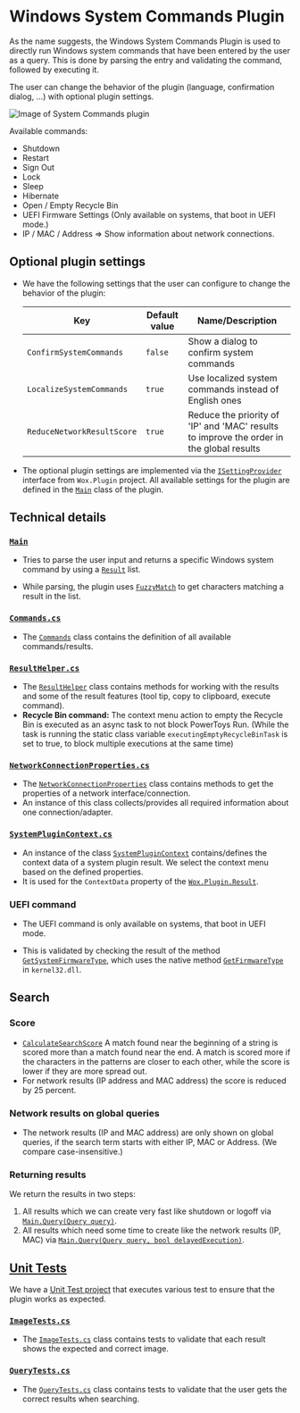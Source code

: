 # Windows System Commands Plugin

As the name suggests, the Windows System Commands Plugin is used to directly run Windows system commands that have been entered by the user as a query. This is done by parsing the entry and validating the command, followed by executing it.

The user can change the behavior of the plugin (language, confirmation dialog, ...) with optional plugin settings.

![Image of System Commands plugin](/doc/images/launcher/plugins/sys.gif)

Available commands:
* Shutdown
* Restart
* Sign Out
* Lock
* Sleep
* Hibernate
* Open / Empty Recycle Bin
* UEFI Firmware Settings (Only available on systems, that boot in UEFI mode.)
* IP / MAC / Address => Show information about network connections.

## Optional plugin settings

* We have the following settings that the user can configure to change the behavior of the plugin:

	| Key | Default value | Name/Description |
	|--------------|-----------|------------|
	| `ConfirmSystemCommands` | `false` | Show a dialog to confirm system commands |
	| `LocalizeSystemCommands` | `true` | Use localized system commands instead of English ones |
	| `ReduceNetworkResultScore` | `true` | Reduce the priority of 'IP' and 'MAC' results to improve the order in the global results |

* The optional plugin settings are implemented via the [`ISettingProvider`](/src/modules/launcher/Wox.Plugin/ISettingProvider.cs) interface from `Wox.Plugin` project. All available settings for the plugin are defined in the [`Main`](/src/modules/launcher/Plugins/Microsoft.PowerToys.Run.Plugin.System/Main.cs) class of the plugin.

## Technical details

### [`Main`](/src/modules/launcher/Plugins/Microsoft.PowerToys.Run.Plugin.System/Main.cs)

* Tries to parse the user input and returns a specific Windows system command by using a [`Result`](/src/modules/launcher/Wox.Plugin/Result.cs) list.

* While parsing, the plugin uses [`FuzzyMatch`](/src/modules/launcher/Wox.Infrastructure/StringMatcher.cs) to get characters matching a result in the list.

### [`Commands.cs`](/src/modules/launcher/Plugins/Microsoft.PowerToys.Run.Plugin.System/Components/Commands.cs)
- The [`Commands`](/src/modules/launcher/Plugins/Microsoft.PowerToys.Run.Plugin.System/Components/Commands.cs) class contains the definition of all available commands/results.

### [`ResultHelper.cs`](/src/modules/launcher/Plugins/Microsoft.PowerToys.Run.Plugin.System/Components/ResultHelper.cs)
- The [`ResultHelper`](/src/modules/launcher/Plugins/Microsoft.PowerToys.Run.Plugin.System/Components/ResultHelper.cs) class contains methods for working with the results and some of the result features (tool tip, copy to clipboard, execute command).
- **Recycle Bin command:** The context menu action to empty the Recycle Bin is executed as an async task to not block PowerToys Run. (While the task is running the static class variable `executingEmptyRecycleBinTask` is set to true, to block multiple executions at the same time)

### [`NetworkConnectionProperties.cs`](/src/modules/launcher/Plugins/Microsoft.PowerToys.Run.Plugin.System/Components/NetworkConnectionProperties.cs)
- The [`NetworkConnectionProperties`](/src/modules/launcher/Plugins/Microsoft.PowerToys.Run.Plugin.System/Components/NetworkConnectionProperties.cs) class contains methods to get the properties of a network interface/connection.
- An instance of this class collects/provides all required information about one connection/adapter.

### [`SystemPluginContext.cs`](/src/modules/launcher/Plugins/Microsoft.PowerToys.Run.Plugin.System/Components/SystemPluginContext.cs)
- An instance of the class [`SystemPluginContext`](/src/modules/launcher/Plugins/Microsoft.PowerToys.Run.Plugin.System/Components/SystemPluginContext.cs) contains/defines the context data of a system plugin result. We select the context menu based on the defined properties.
- It is used for the `ContextData` property of the [`Wox.Plugin.Result`](/src/modules/launcher/Wox.Plugin/Result.cs).


### UEFI command

* The UEFI command is only available on systems, that boot in UEFI mode.

* This is validated by checking the result of the method [`GetSystemFirmwareType`](/src/modules/launcher/Wox.Plugin/Common/Win32/Win32Helpers.cs), which uses the native method [`GetFirmwareType`](/src/modules/launcher/Wox.Plugin/Common/Win32/NativeMethods.cs) in `kernel32.dll`.

## Search

### Score

* [`CalculateSearchScore`](/src/modules/launcher/Wox.Infrastructure/StringMatcher.cs) A match found near the beginning of a string is scored more than a match found near the end. A match is scored more if the characters in the patterns are closer to each other, while the score is lower if they are more spread out.
* For network results (IP address and MAC address) the score is reduced by 25 percent.

### Network results on global queries
- The network results (IP and MAC address) are only shown on global queries, if the search term starts with either IP, MAC or Address. (We compare case-insensitive.)

### Returning results
We return the results in two steps:
1. All results which we can create very fast like shutdown or logoff via [`Main.Query(Query query)`](/src/modules/launcher/Plugins/Microsoft.PowerToys.Run.Plugin.System/Main.cs).
2. All results which need some time to create like the network results (IP, MAC) via [`Main.Query(Query query, bool delayedExecution)`](/src/modules/launcher/Plugins/Microsoft.PowerToys.Run.Plugin.System/Main.cs).

## [Unit Tests](/src/modules/launcher/Plugins/Microsoft.PowerToys.Run.Plugin.System.UnitTests)
We have a [Unit Test project](/src/modules/launcher/Plugins/Microsoft.PowerToys.Run.Plugin.System.UnitTests) that executes various test to ensure that the plugin works as expected.

### [`ImageTests.cs`](/src/modules/launcher/Plugins/Microsoft.PowerToys.Run.Plugin.System.UnitTests/ImageTests.cs)
- The [`ImageTests.cs`](/src/modules/launcher/Plugins/Microsoft.PowerToys.Run.Plugin.System.UnitTests/ImageTests.cs) class contains tests to validate that each result shows the expected and correct image.

### [`QueryTests.cs`](/src/modules/launcher/Plugins/Microsoft.PowerToys.Run.Plugin.System.UnitTests/QueryTests.cs)
- The [`QueryTests.cs`](/src/modules/launcher/Plugins/Microsoft.PowerToys.Run.Plugin.System.UnitTests/QueryTests.cs) class contains tests to validate that the user gets the correct results when searching.

